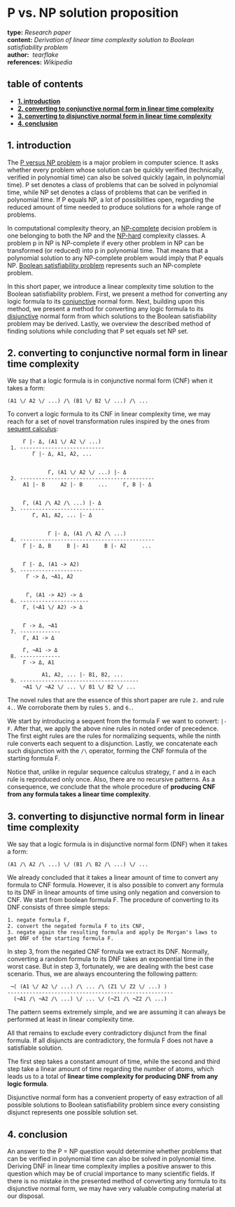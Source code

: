 # P vs. NP solution proposition

**type:** *Research paper*  
**content:** *Derivation of linear time complexity solution to Boolean satisfiability problem*  
**author:**  *tearflake*  
**references:** *Wikipedia*  

## table of contents

- **[1. introduction](#1-introduction)**  
- **[2. converting to conjunctive normal form in linear time complexity](#2-converting-to-conjunctive-normal-form-in-linear-time-complexity)**  
- **[3. converting to disjunctive normal form in linear time complexity](#3-converting-to-disjunctive-normal-form-in-linear-time-complexity)**  
- **[4. conclusion](#4-conclusion)**  

## 1. introduction

The [P versus NP problem](https://en.wikipedia.org/wiki/P_versus_NP_problem) is a major problem in computer science. It asks whether every problem whose solution can be quickly verified (technically, verified in polynomial time) can also be solved quickly (again, in polynomial time). P set denotes a class of problems that can be solved in polynomial time, while NP set denotes a class of problems that can be verified in polynomial time. If P equals NP, a lot of possibilities open, regarding the reduced amount of time needed to produce solutions for a whole range of problems.

In computational complexity theory, an [NP-complete](https://en.wikipedia.org/wiki/NP-completeness) decision problem is one belonging to both the NP and the [NP-hard](https://en.wikipedia.org/wiki/NP-hardness) complexity classes. A problem p in NP is NP-complete if every other problem in NP can be transformed (or reduced) into p in polynomial time. That means that a polynomial solution to any NP-complete problem would imply that P equals NP. [Boolean satisfiability problem](https://en.wikipedia.org/wiki/Boolean_satisfiability_problem) represents such an NP-complete problem.

In this short paper, we introduce a linear complexity time solution to the Boolean satisfiability problem. First, we present a method for converting any logic formula to its [conjunctive](https://en.wikipedia.org/wiki/Conjunctive_normal_form) normal form. Next, building upon this method, we present a method for converting any logic formula to its [disjunctive](https://en.wikipedia.org/wiki/Disjunctive_normal_form) normal form from which solutions to the Boolean satisfiability problem may be derived. Lastly, we overview the described method of finding solutions while concluding that P set equals set NP set. 

## 2. converting to conjunctive normal form in linear time complexity

We say that a logic formula is in conjunctive normal form (CNF) when it takes a form:

```
(A1 \/ A2 \/ ...) /\ (B1 \/ B2 \/ ...) /\ ...
```

To convert a logic formula to its CNF in linear complexity time, we may reach for a set of novel transformation rules inspired by the ones from [sequent calculus](https://en.wikipedia.org/wiki/Sequent_calculus):

```
     Γ |- Δ, (A1 \/ A2 \/ ...)
 1. ---------------------------
        Γ |- Δ, A1, A2, ...


             Γ, (A1 \/ A2 \/ ...) |- Δ   
 2. -------------------------------------------
     A1 |- B     A2 |- B     ...     Γ, B |- Δ


     Γ, (A1 /\ A2 /\ ...) |- Δ
 3. ---------------------------
        Γ, A1, A2, ... |- Δ


             Γ |- Δ, (A1 /\ A2 /\ ...)
 4. -------------------------------------------
     Γ |- Δ, B     B |- A1     B |- A2     ...


     Γ |- Δ, (A1 -> A2)
 5. --------------------
      Γ -> Δ, ¬A1, A2


      Γ, (A1 -> A2) -> Δ
 6. ----------------------
     Γ, (¬A1 \/ A2) -> Δ


     Γ -> Δ, ¬A1
 7. -------------
     Γ, A1 -> Δ

     Γ, ¬A1 -> Δ
 8. -------------
     Γ -> Δ, A1

           A1, A2, ... |- B1, B2, ...
 9. --------------------------------------
     ¬A1 \/ ¬A2 \/ ... \/ B1 \/ B2 \/ ...
```

The novel rules that are the essence of this short paper are rule `2.` and rule `4.`. We corroborate them by rules `5.` and `6.`.

We start by introducing a sequent from the formula F we want to convert: `|- F`. After that, we apply the above nine rules in noted order of precedence. The first eight rules are the rules for normalizing sequents, while the ninth rule converts each sequent to a disjunction. Lastly, we concatenate each such disjunction with the `/\` operator, forming the CNF formula of the starting formula F.

Notice that, unlike in regular sequence calculus strategy, `Γ` and `Δ` in each rule is reproduced only once. Also, there are no recursive patterns. As a consequence, we conclude that the whole procedure of **producing CNF from any formula takes a linear time complexity**.

## 3. converting to disjunctive normal form in linear time complexity

We say that a logic formula is in disjunctive normal form (DNF) when it takes a form:

```
(A1 /\ A2 /\ ...) \/ (B1 /\ B2 /\ ...) \/ ...
```

We already concluded that it takes a linear amount of time to convert any formula to CNF formula. However, it is also possible to convert any formula to its DNF in linear amounts of time using only negation and conversion to CNF. We start from boolean formula F. The procedure of converting to its DNF consists of three simple steps:

```
1. negate formula F,
2. convert the negated formula F to its CNF,
3. negate again the resulting formula and apply De Morgan's laws to get DNF of the starting formula F.
```

In step 3, from the negated CNF formula we extract its DNF. Normally, converting a random formula to its DNF takes an exponential time in the worst case. But in step 3, fortunately, we are dealing with the best case scenario. Thus, we are always encountering the following pattern:

```
 ¬( (A1 \/ A2 \/ ...) /\ ... /\ (Z1 \/ Z2 \/ ...) )
-----------------------------------------------------
  (¬A1 /\ ¬A2 /\ ...) \/ ... \/ (¬Z1 /\ ¬Z2 /\ ...)
```

The pattern seems extremely simple, and we are assuming it can always be performed at least in linear complexity time.

All that remains to exclude every contradictory disjunct from the final formula. If all disjuncts are contradictory, the formula F does not have a satisfiable solution.

The first step takes a constant amount of time, while the second and third step take a linear amount of time regarding the number of atoms, which leads us to a total of **linear time complexity for producing DNF from any logic formula**.

Disjunctive normal form has a convenient property of easy extraction of all possible solutions to Boolean satisfiability problem since every consisting disjunct represents one possible solution set.

## 4. conclusion

An answer to the P = NP question would determine whether problems that can be verified in polynomial time can also be solved in polynomial time. Deriving DNF in linear time complexity implies a positive answer to this question which may be of crucial importance to many scientific fields. If there is no mistake in the presented method of converting any formula to its disjunctive normal form, we may have very valuable computing material at our disposal.
